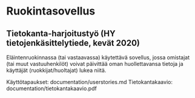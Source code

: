 ﻿# Ruokintasovellus
## Tietokanta-harjoitustyö (HY tietojenkäsittelytiede, kevät 2020)

Eläintenruokinnassa (tai vastaavassa) käytettävä sovellus, jossa omistajat (tai muut vastuuhenkilöt) 
voivat päivittää oman huollettavansa tietoja ja käyttäjät (ruokkijat/huoltajat) lukea niitä.

Käyttötapaukset: documentation/userstories.md
Tietokantakaavio: documentation/tietokantakaavio.pdf
